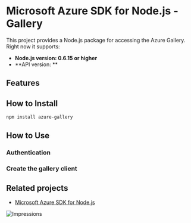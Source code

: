 # Microsoft Azure SDK for Node.js - Gallery

This project provides a Node.js package for accessing the Azure Gallery. Right now it supports:
- **Node.js version: 0.6.15 or higher**
- **API version: **

## Features


## How to Install

```bash
npm install azure-gallery
```

## How to Use

### Authentication

### Create the gallery client

## Related projects

- [Microsoft Azure SDK for Node.js](https://github.com/WindowsAzure/azure-sdk-for-node)


![Impressions](https://azure-sdk-impressions.azurewebsites.net/api/impressions/azure-sdk-for-node%2Flib%2Fservices%2Fgallery%2FREADME.png)
